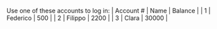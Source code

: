 Use one of these accounts to log in:
| Account # | Name | Balance |
| 1 | Federico | 500 |
| 2 | Filippo | 2200 |
| 3 | Clara | 30000 |
